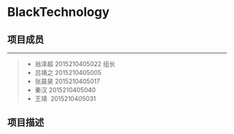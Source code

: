 BlackTechnology
===========
  ## 项目成员
----------
>* 翁泽超 2015210405022  组长
>* 吕靖之 2015210405005
>* 张晨昊 2015210405017
>* 秦汉  2015210405040
>* 王靖  2015210405031 <br>
## 项目描述 
